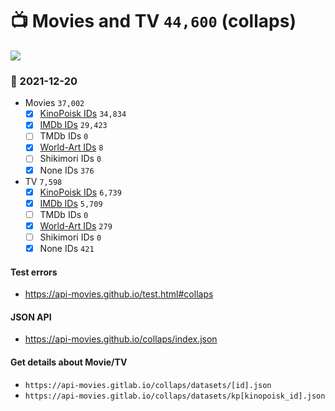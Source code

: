 # :tv: Movies and TV `44,600` (collaps)

<a href="https://API-Movies.github.io"><img src="https://API-Movies.github.io/banner.png?cache"></a>

### :date: 2021-12-20
- Movies `37,002`
  - [x] <a href="https://API-Movies.github.io/collaps/movie_kinopoisk_ids.json">KinoPoisk IDs</a> `34,834`
  - [x] <a href="https://API-Movies.github.io/collaps/movie_imdb_ids.json">IMDb IDs</a> `29,423`
  - [ ] TMDb IDs `0`
  - [x] <a href="https://API-Movies.github.io/collaps/movie_world_art_ids.json">World-Art IDs</a> `8`
  - [ ] Shikimori IDs `0`
  - [x] None IDs `376`
- TV `7,598`
  - [x] <a href="https://API-Movies.github.io/collaps/tv_kinopoisk_ids.json">KinoPoisk IDs</a> `6,739`
  - [x] <a href="https://API-Movies.github.io/collaps/tv_imdb_ids.json">IMDb IDs</a> `5,709`
  - [ ] TMDb IDs `0`
  - [x] <a href="https://API-Movies.github.io/collaps/tv_world_art_ids.json">World-Art IDs</a> `279`
  - [ ] Shikimori IDs `0`
  - [x] None IDs `421`
#### Test errors
- <a href='https://api-movies.github.io/test.html#collaps'>https://api-movies.github.io/test.html#collaps</a>
#### JSON API
- <a href='https://api-movies.github.io/collaps/index.json'>https://api-movies.github.io/collaps/index.json</a>
#### Get details about Movie/TV
- `https://api-movies.gitlab.io/collaps/datasets/[id].json`
- `https://api-movies.gitlab.io/collaps/datasets/kp[kinopoisk_id].json`
